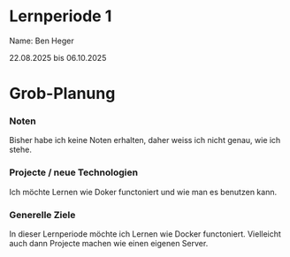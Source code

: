 # Lernperiode 1

Name: Ben Heger

22.08.2025 bis 06.10.2025
# Grob-Planung

### Noten

Bisher habe ich keine Noten erhalten, daher weiss ich nicht genau, wie ich stehe.

### Projecte / neue Technologien

Ich möchte Lernen wie Doker functoniert und wie man es benutzen kann.

### Generelle Ziele
In dieser Lernperiode möchte ich Lernen wie Docker functoniert. Vielleicht auch dann Projecte machen wie einen eigenen Server.
